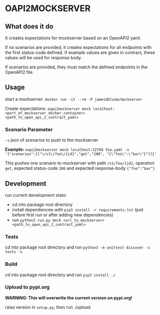 # OAPI2MOCKSERVER

## What does it do
It creates expectations for mockserver based on an OpenAPI2 yaml.

If no scenarios are provided, it creates expectations for all endpoints with the first status-code defined. If example values are given in contract, these values will be used for response body.

If scenarios are provided, they must match the defined endpoints in the OpenAPI2 file.

## Usage
start a mockserver:
`docker run -it --rm -P jamesdbloom/mockserver`

Create expectations:
`oapi2mockserver mock localhost:<port_of_mockserver_docker_container> <path_to_open_api_2_contract_yaml>`

### Scenario Parameter
`-s` json of scenarios to push to the mockserver

**Example:**
`oapi2mockserver mock localhost:32768 foo.yaml -s '{"scenarios":[["\/v1\/foo\/{id}","get","200", "{\"foo\":\"bar\"}"]]}'`

This pushes one scenario to mockserver with path `/v1/foo/{id}`, operation `get`, expected status-code `200` and expected response-body `{"foo":"bar"}`

## Development
run current development state:

- cd into package root directory
- install dependencies with `pip3 install -r requirements.txt` (just before first run or after adding new dependencies)
- run `python3 run.py mock <url_to_mockserver> <path_to_open_api_2_contract_yaml>`

### Tests
cd into package root directory and run `python3 -m unittest discover -s tests -v`

### Build
cd into package root directory and run `pip3 install ./`

### Upload to pypi.org
**WARNING: This will overwrite the current version on pypi.org!** 

raise version in `setup.py`, then run ./upload
